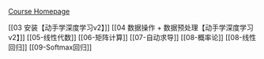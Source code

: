 [Course Homepage](https://courses.d2l.ai/zh-v2/)

[[03 安装【动手学深度学习v2】]]
[[04 数据操作 + 数据预处理【动手学深度学习v2】]]
[[05-线性代数]]
[[06-矩阵计算]]
[[07-自动求导]]
[[08-概率论]]
[[08-线性回归]]
[[09-Softmax回归]]

